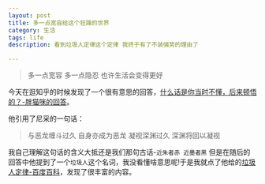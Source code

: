 ```yaml
---
layout: post
title: 多一点宽容给这个狂躁的世界
category: 生活
tags: life
description: 看到垃圾人定律这个定律 我终于有了不装强势的理由了 

---
```


>多一点宽容 多一点隐忍 也许生活会变得更好

今天在逛知乎的时候发现了一个很有意思的回答，[什么话是你当时不懂，后来顿悟的？-胖猫咪的回答](http://www.zhihu.com/question/30901993/answer/71073558)。

他引用了尼采的一句话：

>与恶龙缠斗过久 自身亦成为恶龙 凝视深渊过久 深渊将回以凝视

我自己理解这句话的含义大抵还是我们那句古话-`近朱者赤 近墨者黑`
但是在随后的回答中他提到了一个`垃圾人`这个名词，我没看懂啥意思呢!于是我就点了他给的[垃圾人定律-百度百科](http://baike.baidu.com/link?url=3nEuwzq_Ym5YGBhdH2BCIvnpUczhP1WoF7Soo7B9QHngYsh7JGPWOEbFJageyxxekrcf1Vr-l9sYkL7WxSL9iK)，发现了很丰富的内容。








